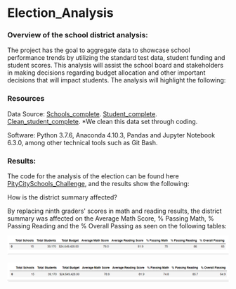 # **Election_Analysis**

### Overview of the school district analysis: 

The project has the goal to aggregate data  to showcase school performance trends by utilizing the standard test data, student funding and student scores. This analysis will assist the school board and stakeholders in making decisions regarding budget allocation and other important decisions that will impact students. The analysis will highlight the following:

### Resources

Data Source: [Schools_complete](https://github.com/chocoplace/School_District_Analysis/blob/main/Resources/schools_complete.csv).
[Student_complete](https://github.com/chocoplace/School_District_Analysis/blob/main/Resources/students_complete.csv).
[Clean_student_complete](https://github.com/chocoplace/School_District_Analysis/blob/main/Resources/clean_students_complete.csv). *We clean this data set through coding. 

Software: Python 3.7.6, Anaconda 4.10.3, Pandas and Jupyter Notebook 6.3.0, among other technical tools such as Git Bash. 

### Results:

The code for the analysis of the election can be found here [PityCitySchools_Challenge](https://github.com/chocoplace/School_District_Analysis/blob/main/PyCitySchools_Challenge.ipynb), and the results show the following:

How is the district summary affected?

By replacing ninth graders' scores in math and reading results, the district summary was affected on the Average Math Score, % Passing Math, % Passing Reading and the % Overall Passing as seen on the following tables:

![District_Summary_Old](https://github.com/chocoplace/School_District_Analysis/blob/main/Resources/District_Summary_old.png)

![District_Summary_New](https://github.com/chocoplace/School_District_Analysis/blob/main/Resources/District_Summary_new.png)
